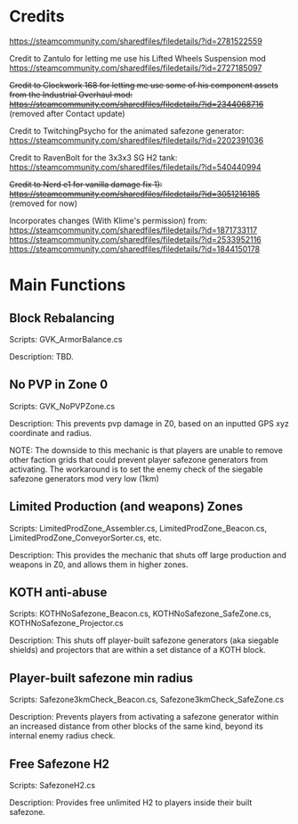 # Credits
https://steamcommunity.com/sharedfiles/filedetails/?id=2781522559

Credit to Zantulo for letting me use his Lifted Wheels Suspension mod https://steamcommunity.com/sharedfiles/filedetails/?id=2727185097

~~Credit to Clockwork 168 for letting me use some of his component assets from the Industrial Overhaul mod: https://steamcommunity.com/sharedfiles/filedetails/?id=2344068716~~ (removed after Contact update)

Credit to TwitchingPsycho for the animated safezone generator: https://steamcommunity.com/sharedfiles/filedetails/?id=2202391036

Credit to RavenBolt for the 3x3x3 SG H2 tank: https://steamcommunity.com/sharedfiles/filedetails/?id=540440994

~~Credit to Nerd e1 for vanilla damage fix 1): https://steamcommunity.com/sharedfiles/filedetails/?id=3051216185~~ (removed for now)

Incorporates changes (With Klime's permission) from:
https://steamcommunity.com/sharedfiles/filedetails/?id=1871733117
https://steamcommunity.com/sharedfiles/filedetails/?id=2533952116
https://steamcommunity.com/sharedfiles/filedetails/?id=1844150178

# Main Functions
## Block Rebalancing
Scripts: GVK_ArmorBalance.cs

Description: TBD.
## No PVP in Zone 0
Scripts: GVK_NoPVPZone.cs

Description: This prevents pvp damage in Z0, based on an inputted GPS xyz coordinate and radius. 

NOTE: The downside to this mechanic is that players are unable to remove other faction grids that could prevent player safezone generators from activating. The workaround is to set the enemy check of the siegable safezone generators mod very low (1km)
## Limited Production (and weapons) Zones
Scripts: LimitedProdZone_Assembler.cs, LimitedProdZone_Beacon.cs, LimitedProdZone_ConveyorSorter.cs, etc.

Description: This provides the mechanic that shuts off large production and weapons in Z0, and allows them in higher zones.
## KOTH anti-abuse
Scripts: KOTHNoSafezone_Beacon.cs, KOTHNoSafezone_SafeZone.cs, KOTHNoSafezone_Projector.cs

Description: This shuts off player-built safezone generators (aka siegable shields) and projectors that are within a set distance of a KOTH block.
## Player-built safezone min radius
Scripts: Safezone3kmCheck_Beacon.cs, Safezone3kmCheck_SafeZone.cs

Description: Prevents players from activating a safezone generator within an increased distance from other blocks of the same kind, beyond its internal enemy radius check.
## Free Safezone H2
Scripts: SafezoneH2.cs

Description: Provides free unlimited H2 to players inside their built safezone.
